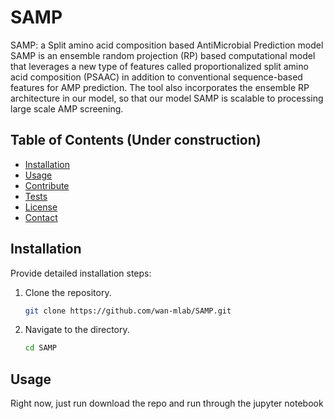 # SAMP
SAMP: a Split amino acid composition based AntiMicrobial Prediction model
SAMP is an ensemble random projection (RP) based computational model that leverages a new type of features called proportionalized split amino acid composition (PSAAC) in addition to conventional sequence-based features for AMP prediction. The tool also incorporates the ensemble RP architecture in our model, so that our model SAMP is scalable to processing large scale AMP screening.

## Table of Contents (Under construction)

- [Installation](#installation)
- [Usage](#usage)
- [Contribute](#contribute)
- [Tests](#tests)
- [License](#license)
- [Contact](#contact)

## Installation

Provide detailed installation steps:
1. Clone the repository.
    ```bash
    git clone https://github.com/wan-mlab/SAMP.git
    ```
2. Navigate to the directory.
    ```bash
    cd SAMP
    ```

## Usage

Right now, just run download the repo and run through the jupyter notebook

